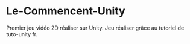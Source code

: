 # Le-Commencent-Unity
Premier jeu vidéo 2D réaliser sur Unity.
Jeu réaliser grâce au tutoriel de tuto-unity fr.

